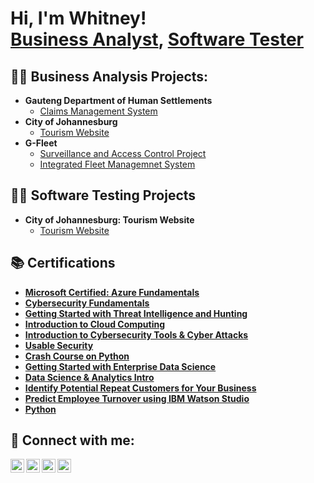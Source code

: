 <h1>Hi, I'm Whitney! <br/><a href="https://github.com/WhitneyMT">Business Analyst</a>, <a href="https://www.linkedin.com/in/mukumela-whitney-tshavhungwe-5b9207275">Software Tester</a>

<h2>👨‍💻 Business Analysis Projects:</h2>

- <b>Gauteng Department of Human Settlements</b>
  - [Claims Management System](https://github.com/WhitneyMT/CMS)
- <b>City of Johannesburg</b>
  - [Tourism Website](https://github.com/joshmadakor1/4chan-Image-Analysis-Middleware-C964) 
- <b>G-Fleet</b>
  - [Surveillance and Access Control Project](https://github.com/joshmadakor1/Sentinel-Lab)
  - [Integrated Fleet Managemnet System](https://github.com/joshmadakor1/Jwipe.PowerShell)

<h2>👨‍💻 Software Testing Projects</h2>

- <b>City of Johannesburg: Tourism Website</b>
  - [Tourism Website](https://github.com/joshmadakor1/4chan-Image-Analysis-Middleware-C964) 

<h2> 📚 Certifications</h2>

- <b>[Microsoft Certified: Azure Fundamentals](https://learn.microsoft.com/api/credentials/share/en-us/MukumelaWhitneyTshavhungwe-5091/9602665835762861?sharingId)</b>
- <b>[Cybersecurity Fundamentals](https://www.credly.com/badges/4f81106d-50e6-44cf-8db6-84c1d56f8a64/linked_in_profile)</b>
- <b>[Getting Started with Threat Intelligence and Hunting](https://www.credly.com/badges/71459a3e-b5f2-4036-b8d7-99f8a611a842/linked_in_profile)</b>
- <b>[Introduction to Cloud Computing](https://www.coursera.org/account/accomplishments/records/WJKPPJFSJJA5)</b>
- <b>[Introduction to Cybersecurity Tools & Cyber Attacks](https://www.credly.com/badges/bd3b6e95-1001-4e46-81e2-d47da7cfa4e9/linked_in_profile)</b>
- <b>[Usable Security](https://www.coursera.org/account/accomplishments/records/XLVCTUSCCVNP)</b>
- <b>[Crash Course on Python](https://www.coursera.org/account/accomplishments/records/RL3SFSWLJ7YU)</b>
- <b>[Getting Started with Enterprise Data Science](https://www.credly.com/badges/e8ae11ec-2785-4c83-a9ae-8bbd6f3289df/linked_in_profile)</b>
- <b>[Data Science & Analytics Intro](https://www.credly.com/badges/8c55bc11-429f-42be-b645-58dbedbd2f37/linked_in_profile)</b>
- <b>[Identify Potential Repeat Customers for Your Business](https://www.credly.com/badges/76254d20-3a87-4532-a2c9-4871fa71a228/linked_in_profile)</b>
- <b>[Predict Employee Turnover using IBM Watson Studio](https://www.credly.com/badges/9b86c432-ccc4-4b5f-8b4e-8a70a2daf63c/linked_in_profile)</b>
- <b>[Python](https://www.credly.com/badges/1f5f58e2-a53e-47e6-aeb9-4535fd99c38b/linked_in_profile)</b>

<h2> 🤳 Connect with me:</h2>

[<img align="left" alt="JoshMadakor | Facebook" width="22px" src="https://cdn.jsdelivr.net/npm/simple-icons@v3/icons/facebook.svg" />][facebook]
[<img align="left" alt="JoshMadakor | Twitter" width="22px" src="https://cdn.jsdelivr.net/npm/simple-icons@v3/icons/twitter.svg" />][twitter]
[<img align="left" alt="JoshMadakor | LinkedIn" width="22px" src="https://cdn.jsdelivr.net/npm/simple-icons@v3/icons/linkedin.svg" />][linkedin]
[<img align="left" alt="JoshMadakor | Instagram" width="22px" src="https://cdn.jsdelivr.net/npm/simple-icons@v3/icons/instagram.svg" />][instagram]

[twitter]: https://x.com/whitneytmuku?s=21
[facebook]: https://www.facebook.com/share/1EEoftESRH/?mibextid=wwXIfr
[instagram]: https://www.instagram.com/whitneytshavhu?igsh=dmdiZG5qM2txOXp2&utm_source=qr
[linkedin]: www.linkedin.com/in/mukumela-whitney-tshavhungwe-5b9207275

<!--
**joshmadakor1/joshmadakor1** is a ✨ _special_ ✨ repository because its `README.md` (this file) appears on your GitHub profile.

Here are some ideas to get you started:

- 🔭 I’m currently working on ...
- 🌱 I’m currently learning ...
- 👯 I’m looking to collaborate on ...
- 🤔 I’m looking for help with ...
- 💬 Ask me about ...
- 📫 How to reach me: ...
- 😄 Pronouns: ...
- ⚡ Fun fact: ...
-->
